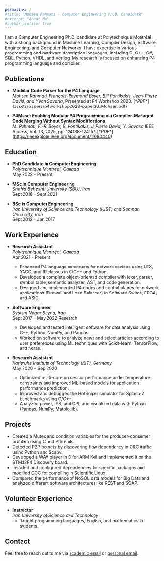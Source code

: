 ```yaml
---
permalink: /
#title: "Mohsen Rahmati - Computer Engineering Ph.D. Candidate"
#excerpt: "About Me"
#author_profile: true
---
```

<!-- # About Me -->
<!-- <div style="text-align: justify;"> -->
I am a Computer Engineering Ph.D. candidate at Polytechnique Montréal with a strong background in Machine Learning, Compiler Design, Software Engineering, and Computer Networks. I have expertise in various programming and hardware description languages, including C, C++, C#, SQL, Python, VHDL, and Verilog. My research is focused on enhancing P4 programming language and compiler.
<!-- </div> -->

## Publications

- **Modular Code Parser for the P4 Language**  
  *Mohsen Rahmati, François-Raymond Boyer, Bill Pontikakis, Jean-Pierre David, and Yvon Savaria*, Presented at P4 Workshop 2023. \[\**PDF**\](assets/papers/p4workshop2023-paper30_Mohsen.pdf)

- **P4Muse: Enabling Modular P4 Programming via Compiler-Managed Code Merging Without Syntax Modifications**  
  *M. Rahmati, F.-R. Boyer, B. Pontikakis, J. Pierre David, Y. Savaria* IEEE Access, Vol. 13, 2025, pp. 124138-124157. \[\**PDF**\](https://ieeexplore.ieee.org/document/11080440)

## Education
- **PhD Candidate in Computer Engineering**  
  *Polytechnique Montréal, Canada*  
  May 2022 - Present

- **MSc in Computer Engineering**  
  *Shahid Beheshti University (SBU), Iran*  
  Sept 2018 - Sept 2021

- **BSc in Computer Engineering**  
  *Iran University of Science and Technology (IUST) and Semnan University, Iran*  
  Sept 2012 - Jan 2017

## Work Experience
- **Research Assistant**  
  *Polytechnique Montréal, Canada*  
  Apr 2021 - Present  
  - Enhanced P4 language constructs for network devices using LEX, YACC, and IR classes in C/C++ and Python.
  - Developed a complete object-oriented compiler with lexer, parser, symbol table, semantic analyzer, AST, and code generation.
  - Designed and implemented P4 codes and control planes for network applications (Firewall and Load Balancer) in Software Switch, FPGA, and ASIC.

- **Software Engineer**  
  *System Negar Sayna, Iran*  
  Sept 2017 – May 2022  Research
  - Developed and tested intelligent software for data analysis using C++, Python, NumPy, and Pandas.
  - Worked on software to analyze news and select articles according to user preferences using ML techniques with Scikit-learn, TensorFlow, and Keras.

- **Research Assistant**  
  *Karlsruhe Institute of Technology (KIT), Germany*  
  May 2020 – Sep 2020  
  - Optimized multi-core processor performance under temperature constraints and improved ML-based models for application performance prediction.
  - Improved and debugged the HotSniper simulator for Splash-2 benchmarks using C/C++.
  - Analyzed power, IPS, and CPI, and visualized data with Python (Pandas, NumPy, Matplotlib).

## Projects
- Created a Mutex and condition variables for the producer-consumer problem using C and Pthreads.
- Detected P2P botnets by discovering flow dependency in C&C traffic using Python and Scapy.
- Developed a WAV player in C for ARM Keil and implemented it on the STM32F4 Discovery board.
- Installed and configured dependencies for specific packages and modified GCC for compiling in Scientific Linux.
- Compared the performance of NoSQL data models for Big Data and analyzed different software architectures like REST and SOAP.

## Volunteer Experience
- **Instructor**  
  *Iran University of Science and Technology*  
  - Taught programming languages, English, and mathematics to students.

## Contact
Feel free to reach out to me via [academic email](mailto:mohsen.rahmati@polymtl.ca) or [personal email](mailto:mahxen@gmail.com).
